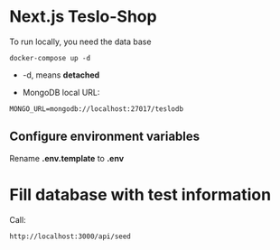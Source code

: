 # Next.js Teslo-Shop

To run locally, you need the data base

```
docker-compose up -d
```

- -d, means **detached**

- MongoDB local URL:

```
MONGO_URL=mongodb://localhost:27017/teslodb
```

## Configure environment variables

Rename **.env.template** to **.env**

# Fill database with test information

Call:

```
http://localhost:3000/api/seed
```
